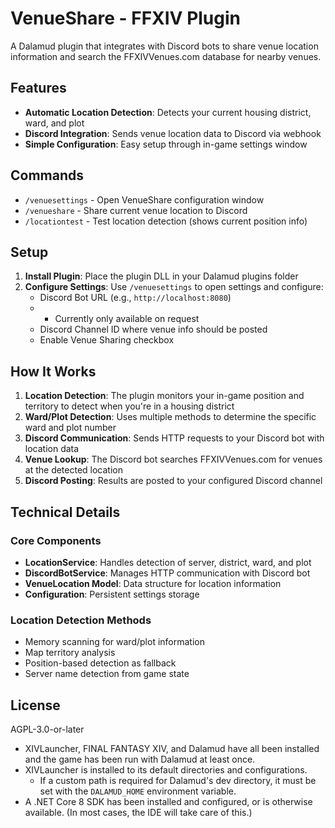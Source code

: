 # VenueShare - FFXIV Plugin

A Dalamud plugin that integrates with Discord bots to share venue location information and search the FFXIVVenues.com database for nearby venues.

## Features

- **Automatic Location Detection**: Detects your current housing district, ward, and plot
- **Discord Integration**: Sends venue location data to Discord via webhook
- **Simple Configuration**: Easy setup through in-game settings window

## Commands

- `/venuesettings` - Open VenueShare configuration window
- `/venueshare` - Share current venue location to Discord
- `/locationtest` - Test location detection (shows current position info)

## Setup

1. **Install Plugin**: Place the plugin DLL in your Dalamud plugins folder
2. **Configure Settings**: Use `/venuesettings` to open settings and configure:
   - Discord Bot URL (e.g., `http://localhost:8080`)
   - - Currently only available on request
   - Discord Channel ID where venue info should be posted
   - Enable Venue Sharing checkbox

## How It Works

1. **Location Detection**: The plugin monitors your in-game position and territory to detect when you're in a housing district
2. **Ward/Plot Detection**: Uses multiple methods to determine the specific ward and plot number
3. **Discord Communication**: Sends HTTP requests to your Discord bot with location data
4. **Venue Lookup**: The Discord bot searches FFXIVVenues.com for venues at the detected location
5. **Discord Posting**: Results are posted to your configured Discord channel

## Technical Details

### Core Components

- **LocationService**: Handles detection of server, district, ward, and plot
- **DiscordBotService**: Manages HTTP communication with Discord bot
- **VenueLocation Model**: Data structure for location information
- **Configuration**: Persistent settings storage

### Location Detection Methods

- Memory scanning for ward/plot information
- Map territory analysis
- Position-based detection as fallback
- Server name detection from game state

## License

AGPL-3.0-or-later

* XIVLauncher, FINAL FANTASY XIV, and Dalamud have all been installed and the game has been run with Dalamud at least once.
* XIVLauncher is installed to its default directories and configurations.
  * If a custom path is required for Dalamud's dev directory, it must be set with the `DALAMUD_HOME` environment variable.
* A .NET Core 8 SDK has been installed and configured, or is otherwise available. (In most cases, the IDE will take care of this.)
